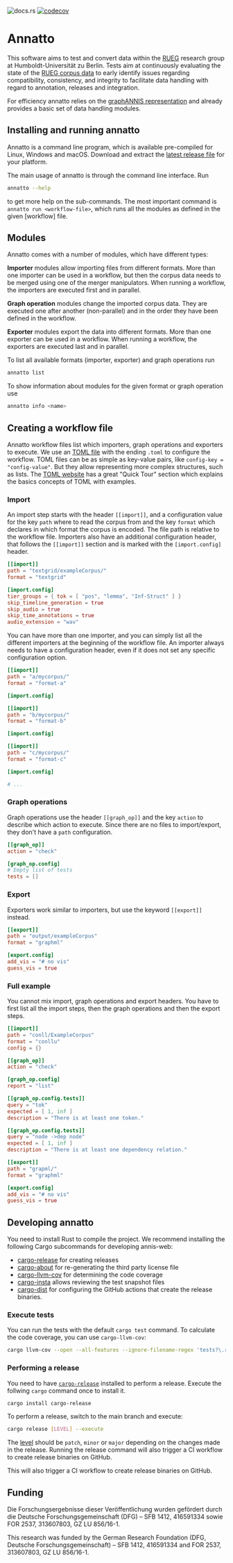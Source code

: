 ![docs.rs](https://img.shields.io/docsrs/annatto)
[![codecov](https://codecov.io/gh/korpling/annatto/graph/badge.svg?token=51VXZ3IJPA)](https://codecov.io/gh/korpling/annatto)

# Annatto

This software aims to test and convert data within the [RUEG](https://hu.berlin/rueg)
research group at Humboldt-Universität zu Berlin. Tests aim at 
continuously evaluating the state of the [RUEG corpus data](https://zenodo.org/record/3236068)
to early identify issues regarding compatibility, consistency, and 
integrity to facilitate data handling with regard to annotation, releases
and integration. 

For efficiency annatto relies on the [graphANNIS representation](https://korpling.github.io/graphANNIS/docs/v2.2/data-model.html)
and already provides a basic set of data handling modules.

## Installing and running annatto

Annatto is a command line program, which is available pre-compiled for Linux, Windows and macOS.
Download and extract the [latest release file](https://github.com/korpling/annatto/releases/latest) for your platform. 

The main usage of annatto is through the command line interface. Run
```bash
annatto --help
```
to get more help on the sub-commands.
The most important command is `annatto run <workflow-file>`, which runs all the modules as defined in the given [workflow] file.

## Modules

Annatto comes with a number of modules, which have different types:

**Importer** modules allow importing files from different formats.
More than one importer can be used in a workflow, but then the corpus data needs
to be merged using one of the merger manipulators.
When running a workflow, the importers are executed first and in parallel.
  

**Graph operation** modules change the imported corpus data.
They are executed one after another (non-parallel) and in the order they have been defined in the workflow.

**Exporter** modules export the data into different formats.
More than one exporter can be used in a workflow.
When running a workflow, the exporters are executed last and in parallel.

To list all available formats (importer, exporter) and graph operations run
```bash
annatto list
```

To show information about modules for the given format or graph operation use
```bash
annatto info <name>
```

## Creating a workflow file

Annatto workflow files list which importers, graph operations and exporters to execute.
We use an [TOML file](https://toml.io/) with the ending `.toml` to configure the workflow.
TOML files can be as simple as key-value pairs, like `config-key = "config-value"`.
But they allow representing more complex structures, such as lists.
The [TOML website](https://toml.io/) has a great "Quick Tour" section which explains the basics concepts of TOML with examples.

### Import

An import step starts with the header `[[import]]`, and a
configuration value for the key `path` where to read the corpus from and the key `format` which declares in which format the corpus is encoded.
The file path is relative to the workflow file.
Importers also have an additional configuration header, that follows the `[[import]]` section and is marked with the `[import.config]` header.


```toml
[[import]]
path = "textgrid/exampleCorpus/"
format = "textgrid"

[import.config]
tier_groups = { tok = [ "pos", "lemma", "Inf-Struct" ] }
skip_timeline_generation = true
skip_audio = true
skip_time_annotations = true
audio_extension = "wav"
```

You can have more than one importer, and you can simply list all the different importers at the beginning of the workflow file.
An importer always needs to have a configuration header, even if it does not set any specific configuration option.

```toml
[[import]]
path = "a/mycorpus/"
format = "format-a"

[import.config]

[[import]]
path = "b/mycorpus/"
format = "format-b"

[import.config]

[[import]]
path = "c/mycorpus/"
format = "format-c"

[import.config]

# ...
```

### Graph operations

Graph operations use the header `[[graph_op]]` and the key `action` to describe which action to execute.
Since there are no files to import/export, they don't have a `path` configuration.

```toml
[[graph_op]]
action = "check"

[graph_op.config]
# Empty list of tests
tests = []
```

### Export

Exporters work similar to importers, but use the keyword `[[export]]` instead.

```toml
[[export]]
path = "output/exampleCorpus"
format = "graphml"

[export.config]
add_vis = "# no vis"
guess_vis = true
```

### Full example

You cannot mix import, graph operations and export headers. You have to first list all the import steps, then the graph operations and then the export steps.

```toml
[[import]]
path = "conll/ExampleCorpus"
format = "conllu"
config = {}

[[graph_op]]
action = "check"

[graph_op.config]
report = "list"

[[graph_op.config.tests]]
query = "tok"
expected = [ 1, inf ]
description = "There is at least one token."

[[graph_op.config.tests]]
query = "node ->dep node"
expected = [ 1, inf ]
description = "There is at least one dependency relation."

[[export]]
path = "grapml/"
format = "graphml"

[export.config]
add_vis = "# no vis"
guess_vis = true

```


## Developing annatto

You need to install Rust to compile the project.
We recommend installing the following Cargo subcommands for developing annis-web:

- [cargo-release](https://crates.io/crates/cargo-release) for creating releases
- [cargo-about](https://crates.io/crates/cargo-about) for re-generating the
  third party license file
- [cargo-llvm-cov](https://crates.io/crates/cargo-llvm-cov) for determining the code coverage
- [cargo-insta](https://crates.io/crates/cargo-insta) allows reviewing the test snapshot files
- [cargo-dist](https://crates.io/crates/cargo-dist) for configuring the GitHub actions that create the release binaries.

### Execute tests

You can run the tests with the default `cargo test` command.
To calculate the code coverage, you can use `cargo-llvm-cov`:

```bash
cargo llvm-cov --open --all-features --ignore-filename-regex 'tests?\.rs'
```


### Performing a release

You need to have [`cargo-release`](https://crates.io/crates/cargo-release)
installed to perform a release. Execute the follwing `cargo` command once to
install it.

```bash
cargo install cargo-release
```

To perform a release, switch to the main branch and execute:

```bash
cargo release [LEVEL] --execute
```

The [level](https://github.com/crate-ci/cargo-release/blob/HEAD/docs/reference.md#bump-level) should be `patch`, `minor` or `major` depending on the changes made in the release.
Running the release command will also trigger a CI workflow to create release binaries on GitHub.


This will also trigger a CI workflow to create release binaries on GitHub.

## Funding

Die Forschungsergebnisse dieser Veröffentlichung wurden gefördert durch die Deutsche Forschungsgemeinschaft (DFG) – SFB 1412, 416591334 sowie FOR 2537, 313607803, GZ LU 856/16-1.

This research was funded by the German Research Foundation (DFG, Deutsche Forschungsgemeinschaft) – SFB 1412, 416591334 and FOR 2537, 313607803, GZ LU 856/16-1.
